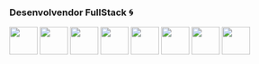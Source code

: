 ### Desenvolvendor FullStack 🌀

  <div>
  <a align="center">
   
  <img width=50px src="https://cdn.jsdelivr.net/gh/devicons/devicon/icons/javascript/javascript-original.svg" />
  <img width=50px src="https://cdn.jsdelivr.net/gh/devicons/devicon/icons/python/python-original-wordmark.svg" />
   <img width=50px src="https://cdn.jsdelivr.net/gh/devicons/devicon/icons/react/react-original-wordmark.svg" />
    <img width=50px src="https://cdn.jsdelivr.net/gh/devicons/devicon/icons/nodejs/nodejs-original-wordmark.svg" />
    <img width=50px src="https://cdn.jsdelivr.net/gh/devicons/devicon/icons/mysql/mysql-original-wordmark.svg" />
    <img width=50px src="https://cdn.jsdelivr.net/gh/devicons/devicon/icons/jquery/jquery-plain-wordmark.svg" />
    <img width=50px src="https://cdn.jsdelivr.net/gh/devicons/devicon/icons/git/git-plain.svg" />
    <img width=50px src="https://skillicons.dev/icons?i=php" />
    
    

  <a/>
  <div/>

